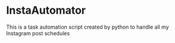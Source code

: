 # InstaAutomator
This is a task automation script created by python to handle all my Instagram post schedules
